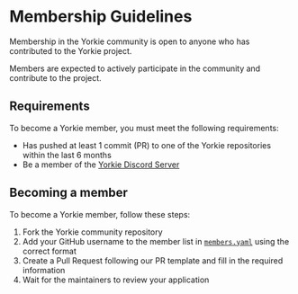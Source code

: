 # Membership Guidelines

Membership in the Yorkie community is open to anyone who has contributed to the Yorkie project. 

Members are expected to actively participate in the community and contribute to the project.

## Requirements

To become a Yorkie member, you must meet the following requirements:

- Has pushed at least 1 commit (PR) to one of the Yorkie repositories within the last 6 months
- Be a member of the [Yorkie Discord Server](https://discord.com/invite/MVEAwz9sBy)

## Becoming a member

To become a Yorkie member, follow these steps:

1. Fork the Yorkie community repository
2. Add your GitHub username to the member list in [`members.yaml`](../teams/members.yaml) using the correct format
3. Create a Pull Request following our PR template and fill in the required information
4. Wait for the maintainers to review your application
